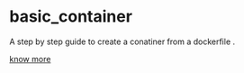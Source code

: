 # basic_container
A step by step guide to create a conatiner from  a dockerfile .
<section class="section">
  <div class="container">
    <div class="row">
      <div class="col-lg-10 mx-auto text-center">
        <p class="font-secondary paragraph-lg text-dark"></p>
        <a href="about.html" class="btn btn-transparent">know more</a>
      </div>
